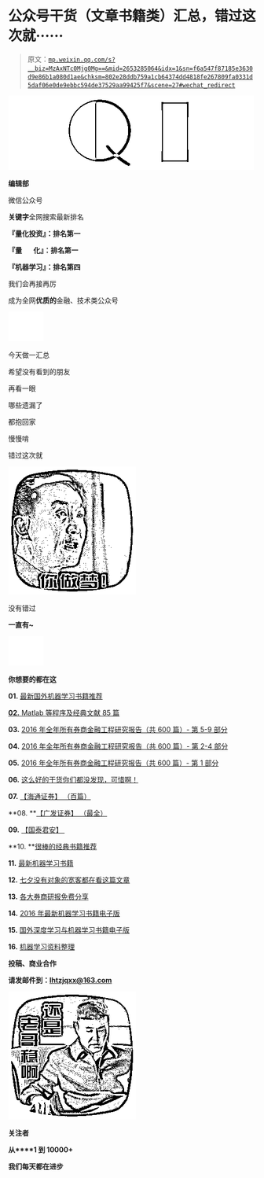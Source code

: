 # 公众号干货（文章书籍类）汇总，错过这次就······

> 原文：[`mp.weixin.qq.com/s?__biz=MzAxNTc0Mjg0Mg==&mid=2653285064&idx=1&sn=f6a547f87185e3630d9e86b1a080d1ae&chksm=802e28ddb759a1cb64374dd4818fe267809fa0331d5daf06e0de9ebbc594de37529aa99425f7&scene=27#wechat_redirect`](http://mp.weixin.qq.com/s?__biz=MzAxNTc0Mjg0Mg==&mid=2653285064&idx=1&sn=f6a547f87185e3630d9e86b1a080d1ae&chksm=802e28ddb759a1cb64374dd4818fe267809fa0331d5daf06e0de9ebbc594de37529aa99425f7&scene=27#wechat_redirect)

![](img/cb3bd660442e6bc134fbecf2477c43d1.png)

**编辑部**

微信公众号

**关键字**全网搜索最新排名

**『量化投资』：排名第一**

**『量       化』：排名第一**

**『机器学习』：排名第四**

我们会再接再厉

成为全网**优质的**金融、技术类公众号

![](img/dd2e9e4d0af83a37b860bcfd49f9694e.png)

今天做一汇总

希望没有看到的朋友

再看一眼

哪些遗漏了

都抱回家

慢慢啃

错过这次就

![](img/caf5aee11bba9e18028f62787cd7a0bd.png)

没有错过

**一直有~**

![](img/1bbbd92853b87081d944e3347cf9a1e6.png)

**你想要的都在这**

**01.** [最新国外机器学习书籍推荐](http://mp.weixin.qq.com/s?__biz=MzAxNTc0Mjg0Mg==&mid=2653284979&idx=1&sn=ab5c74f1ab19496297398b4c1ff42a15&chksm=802e2866b759a170cbfa4039aa2aa9ca17a9757efee4c2202eccede256ed7ca2f7004eaafee3&scene=21#wechat_redirect)

[**02.** Matlab 等程序及经典文献 85 篇](http://mp.weixin.qq.com/s?__biz=MzAxNTc0Mjg0Mg==&mid=2653284807&idx=2&sn=974a470be9d074738ddc076a80aef561&chksm=802e2bd2b759a2c441aef580c25c14dbda749fd9f0a6f764e97ef0011672b1f3b520e225803c&scene=21#wechat_redirect)

**03.** [2016 年全年所有券商金融工程研究报告（共 600 篇）- 第 5-9 部分](http://mp.weixin.qq.com/s?__biz=MzAxNTc0Mjg0Mg==&mid=2653284702&idx=1&sn=c150e541adb6f852459b085a086bf97f&chksm=802e2b4bb759a25de30c981d25e8db6c90e409e0c8ec5303ad0b3fa673abfc01fd4832842c16&scene=21#wechat_redirect)

**04.** [2016 年全年所有券商金融工程研究报告（共 600 篇）- 第 2-4 部分](http://mp.weixin.qq.com/s?__biz=MzAxNTc0Mjg0Mg==&mid=2653284678&idx=1&sn=0c29d884ada86f565b5849057fe5cdb6&chksm=802e2b53b759a245db87fe77c211e8f987464d0d188305808b412fb2d36cbc9f4bb707fedde9&scene=21#wechat_redirect)

**05.** [2016 年全年所有券商金融工程研究报告（共 600 篇）- 第 1 部分](http://mp.weixin.qq.com/s?__biz=MzAxNTc0Mjg0Mg==&mid=2653284668&idx=1&sn=1d099b61ac8a378f39ef99203cfb85af&chksm=802e2b29b759a23f1ce824e84ab55601f8da41ace7877cac3fe97900f1a7147c97a732481841&scene=21#wechat_redirect)

**06.** [这么好的干货你们都没发现，可惜啊！](http://mp.weixin.qq.com/s?__biz=MzAxNTc0Mjg0Mg==&mid=2653284248&idx=1&sn=64a9a7f0211eabcfcf1b794ee1e3b6b3&chksm=802e258db759ac9b3fc58e6dfedaddaa6fc829f141f4453e0d8fe4de85cee77f17da18bb0b63&scene=21#wechat_redirect)

**07.** [【海通证券】 （百篇）](http://mp.weixin.qq.com/s?__biz=MzAxNTc0Mjg0Mg==&mid=2653284202&idx=1&sn=f94bdefe70ddcb538ca463ba1c5e5205&chksm=802e257fb759ac69899d8544937600c22637697591fce25d1ed1b72414d975eeeba7cc58c9d8&scene=21#wechat_redirect)

**08. **[【广发证券】 （最全）](http://mp.weixin.qq.com/s?__biz=MzAxNTc0Mjg0Mg==&mid=2653284199&idx=1&sn=4ec9cac078f8057744349c9c953decb2&chksm=802e2572b759ac6438362451289132ab4bb631da5b41e9f2b2545eb5efe50e0d14d6bd3d3015&scene=21#wechat_redirect)

**09.** [【国泰君安】 ](http://mp.weixin.qq.com/s?__biz=MzAxNTc0Mjg0Mg==&mid=2653284196&idx=1&sn=85245caf9148fb965df1c56c963984ba&chksm=802e2571b759ac6772582aea40781bddd6f148f144edc9b8b08606749f3c2c012b907441d59d&scene=21#wechat_redirect)

**10. **[很棒的经典书籍推荐](http://mp.weixin.qq.com/s?__biz=MzAxNTc0Mjg0Mg==&mid=2653283840&idx=1&sn=8c54136226549c78ac40a21c56dcb4c9&chksm=802e2415b759ad03b710af655fd45d2c16ae76028bb7c00b62a71a04a2618e2775eec8a395c9&scene=21#wechat_redirect)

**11.** [最新机器学习书籍](http://mp.weixin.qq.com/s?__biz=MzAxNTc0Mjg0Mg==&mid=2653283760&idx=1&sn=f4ce3621e3f49425e2fe2acc042e8316&scene=21#wechat_redirect)

**12.** [七夕没有对象的宽客都在看这篇文章](http://mp.weixin.qq.com/s?__biz=MzAxNTc0Mjg0Mg==&mid=2653283478&idx=1&sn=aa061849c61ee84eedda3ac9d0c74ec5&scene=21#wechat_redirect)

**13.** [各大券商研报免费分享](http://mp.weixin.qq.com/s?__biz=MzAxNTc0Mjg0Mg==&mid=2653283257&idx=2&sn=49c78925e7f3535b9cad95bf91574519&scene=21#wechat_redirect)

**14.** [2016 年最新机器学习书籍电子版](http://mp.weixin.qq.com/s?__biz=MzAxNTc0Mjg0Mg==&mid=2653283159&idx=1&sn=2b5ff2017cabafc48fd3497ae5efa58c&scene=21#wechat_redirect)

**15.** [国外深度学习与机器学习书籍电子版](http://mp.weixin.qq.com/s?__biz=MzAxNTc0Mjg0Mg==&mid=2653283143&idx=1&sn=2316c1a067239aa007196cc8cb2e6c5b&scene=21#wechat_redirect)

**16.** [机器学习资料整理](http://mp.weixin.qq.com/s?__biz=MzAxNTc0Mjg0Mg==&mid=2653282920&idx=1&sn=6faa96116c590c75d92569351f987e52&scene=21#wechat_redirect)

**投稿、商业合作**

**请发邮件到：lhtzjqxx@163.com**

![](img/7a5c3f7044eeba1663dc1243a8dca17a.png)

**关注者**

**从****1 到 10000+**

**我们每天都在进步**